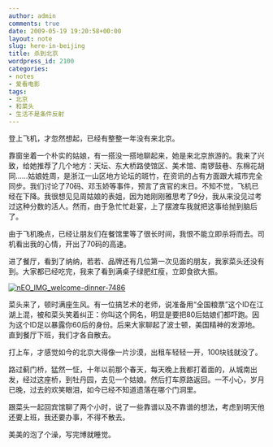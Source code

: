 ```yaml
---
author: admin
comments: true
date: 2009-05-19 19:20:58+00:00
layout: note
slug: here-in-beijing
title: 杀到北京
wordpress_id: 2100
categories:
- notes
- 爱看电影
tags:
- 北京
- 和菜头
- 生活不是条件反射
---
```


登上飞机，才忽然想起，已经有整整一年没有来北京。

靠窗坐着一个朴实的姑娘，有一搭没一搭地聊起来，她是来北京旅游的。我来了兴致，给她推荐了几个地方：天坛、东大桥路使馆区、美术馆、南锣鼓巷、东棉花胡同……姑娘姓周，是浙江一山区地方论坛的斑竹，在资讯的占有方面跟大城市完全同步。我们讨论了70码、邓玉娇等事件，预言了贪官的末日。不知不觉，飞机已经在下降。我很想见见周姑娘的表姐，因为她刚刚雅思考了9分，我从来没见过考过这种分数的活人。然而，由于急忙忙赴宴，上了摆渡车我就把这事给抛到脑后了。

由于飞机晚点，已经让朋友们在餐馆里等了很长时间，我恨不能立即杀将而去。司机看出我的心情，开出了70码的高速。

进了餐厅，看到了纳纳，若若、品牌还有几位第一次见面的朋友，我家菜头还没有到。大家都已经吃完，我来了看到满桌子绿肥红瘦，立即食欲大振。

[![nEO_IMG_welcome-dinner-7486](http://farm4.static.flickr.com/3335/3550769859_a0dcd78d29.jpg)](http://www.flickr.com/photos/lookoo/3550769859/)

菜头来了，顿时满座生风。有一位搞艺术的老师，说准备用“全国粮票”这个ID在江湖上混，被和菜头笑着纠正：你叫这个网名，明显是要把80后姑娘们都吓跑。因为这个ID足以暴露你60后的身份。后来大家聊起了波士顿，美国精神的发源地。直到餐厅下班，我们才各自散去。

打上车，才感觉如今的北京大得像一片沙漠，出租车轻轻一开，100块钱就没了。

路过蓟门桥，猛然一怔，十年以前那个春天，每天晚上我都打着面的，从城南出发，经过这座桥，到牡丹园，去见一个姑娘。然后打车原路返回。一不小心，岁月已晚，过去的欢笑眼泪，如今已经不知道遗落在哪个门洞里。

跟菜头一起回宾馆聊了两个小时，说了一些靠谱以及不靠谱的想法，考虑到明天他还要上班，我还要办事，不得不散去。

美美的泡了个澡，写完博就睡觉。
